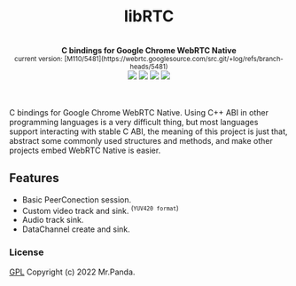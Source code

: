 <!--lint disable no-literal-urls-->
<div align="center">
  <h1>libRTC</h1>
</div>
<br/>
<div align="center">
  <strong>C bindings for Google Chrome WebRTC Native</strong><br/>
  <sup>current version: [M110/5481](https://webrtc.googlesource.com/src.git/+log/refs/branch-heads/5481)</sup>
</div>
<div align="center">
  <img src="https://img.shields.io/github/actions/workflow/status/mycrl/librtc/test.yml?branch=main"/>
  <img src="https://img.shields.io/github/license/mycrl/librtc"/>
  <img src="https://img.shields.io/github/issues/mycrl/librtc"/>
  <img src="https://img.shields.io/github/stars/mycrl/librtc"/>
</div>
<br/>
<br/>

C bindings for Google Chrome WebRTC Native. Using C++ ABI in other programming languages is a very difficult thing, but most languages support interacting with stable C ABI, the meaning of this project is just that, abstract some commonly used structures and methods, and make other projects embed WebRTC Native is easier.


## Features

- Basic PeerConection session.
- Custom video track and sink. <sup>(`YUV420 format`)</sup>
- Audio track sink.
- DataChannel create and sink.


### License
[GPL](./LICENSE) Copyright (c) 2022 Mr.Panda.

